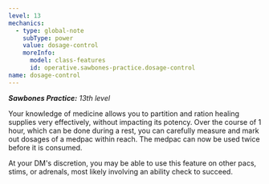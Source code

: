 ```yaml
---
level: 13
mechanics:
  - type: global-note
    subType: power
    value: dosage-control
    moreInfo:
      model: class-features
      id: operative.sawbones-practice.dosage-control
name: dosage-control
---
```

_**Sawbones Practice:** 13th level_
Your knowledge of medicine allows you to partition and ration healing supplies very effectively, without impacting its potency. Over the course of 1 hour, which can be done during a rest, you can carefully measure and mark out dosages of a medpac within reach. The medpac can now be used twice before it is consumed.
At your DM's discretion, you may be able to use this feature on other pacs, stims, or adrenals, most likely involving an ability check to succeed.